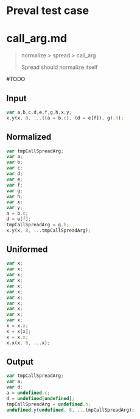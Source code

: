 # Preval test case

# call_arg.md

> normalize > spread > call_arg
>
> Spread should normalize itself

#TODO

## Input

`````js filename=intro
var a,b,c,d,e,f,g,h,x,y;
x.y(x, 8, ...((a = b.c), (d = e[f]), g).h);
`````

## Normalized

`````js filename=intro
var tmpCallSpreadArg;
var a;
var b;
var c;
var d;
var e;
var f;
var g;
var h;
var x;
var y;
a = b.c;
d = e[f];
tmpCallSpreadArg = g.h;
x.y(x, 8, ...tmpCallSpreadArg);
`````

## Uniformed

`````js filename=intro
var x;
var x;
var x;
var x;
var x;
var x;
var x;
var x;
var x;
var x;
var x;
x = x.x;
x = x[x];
x = x.x;
x.x(x, 8, ...x);
`````

## Output

`````js filename=intro
var tmpCallSpreadArg;
var a;
var d;
a = undefined.c;
d = undefined[undefined];
tmpCallSpreadArg = undefined.h;
undefined.y(undefined, 8, ...tmpCallSpreadArg);
`````
